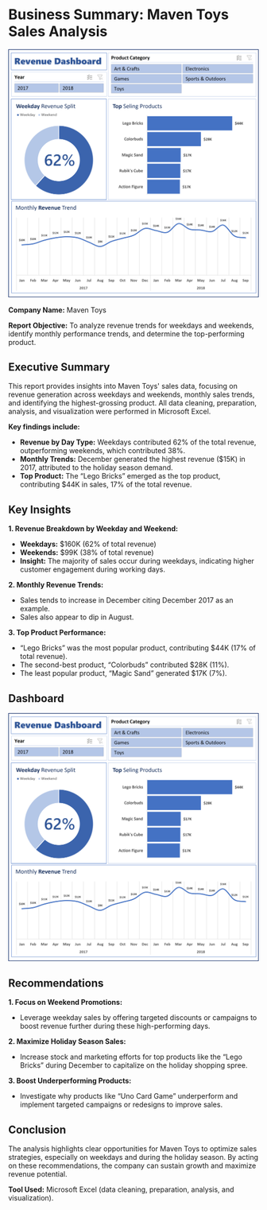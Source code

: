 # Business Summary: Maven Toys Sales Analysis
![Alt text](revenue_dashboard.png)

**Company Name:** Maven Toys

**Report Objective:** To analyze revenue trends for weekdays and weekends, identify monthly performance trends, and determine the top-performing product.

## Executive Summary

This report provides insights into Maven Toys' sales data, focusing on revenue generation across weekdays and weekends, monthly sales trends, and identifying the highest-grossing product. All data cleaning, preparation, analysis, and visualization were performed in Microsoft Excel.

**Key findings include:**
 - **Revenue by Day Type:** Weekdays contributed 62% of the total revenue, outperforming weekends, which contributed 38%.
 - **Monthly Trends:** December generated the highest revenue ($15K) in 2017, attributed to the holiday season demand.
 - **Top Product:** The “Lego Bricks” emerged as the top product, contributing $44K in sales, 17% of the total revenue.

## Key Insights
**1. Revenue Breakdown by Weekday and Weekend:**
 - **Weekdays:** $160K (62% of total revenue)
 - **Weekends:** $99K (38% of total revenue)
 - **Insight:** The majority of sales occur during weekdays, indicating higher customer engagement during working days.

**2. Monthly Revenue Trends:**
 - Sales tends to increase in December citing December 2017 as an example.
 - Sales also appear to dip in August.

**3. Top Product Performance:**
 - “Lego Bricks” was the most popular product, contributing $44K (17% of total revenue).
 - The second-best product, “Colorbuds” contributed $28K (11%).
 - The least popular product, “Magic Sand” generated $17K (7%).

## Dashboard
![Alt text](revenue_dashboard.png)

## Recommendations
**1. Focus on Weekend Promotions:**
 - Leverage weekday sales by offering targeted discounts or campaigns to boost revenue further during these high-performing days.
   
**2. Maximize Holiday Season Sales:**
 - Increase stock and marketing efforts for top products like the “Lego Bricks” during December to capitalize on the holiday shopping spree.
   
**3. Boost Underperforming Products:**
 - Investigate why products like “Uno Card Game” underperform and implement targeted campaigns or redesigns to improve sales.

## Conclusion
The analysis highlights clear opportunities for Maven Toys to optimize sales strategies, especially on weekdays and during the holiday season. By acting on these recommendations, the company can sustain growth and maximize revenue potential.

**Tool Used:** Microsoft Excel (data cleaning, preparation, analysis, and visualization).

